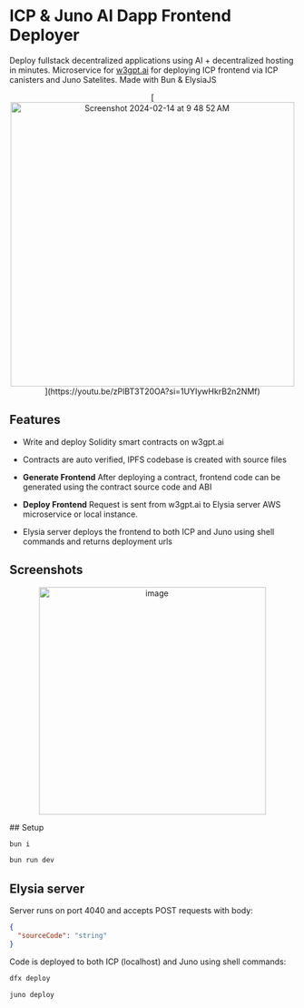 # ICP & Juno AI Dapp Frontend Deployer

Deploy fullstack decentralized applications using AI + decentralized hosting in minutes.
Microservice for [w3gpt.ai](https://w3gpt.ai) for deploying ICP frontend via ICP canisters and Juno Satelites. Made with Bun & ElysiaJS

<p align="center">
[<img width="500" alt="Screenshot 2024-02-14 at 9 48 52 AM" src="https://github.com/Markeljan/icp-juno/assets/12901349/41845419-82f2-4324-93b3-f274fa37dc16">](https://youtu.be/zPlBT3T20OA?si=1UYIywHkrB2n2NMf)
</p>


## Features

- Write and deploy Solidity smart contracts on w3gpt.ai

- Contracts are auto verified, IPFS codebase is created with source files

- **Generate Frontend** After deploying a contract, frontend code can be generated using the contract source code and ABI

- **Deploy Frontend** Request is sent from w3gpt.ai to Elysia server AWS microservice or local instance.

- Elysia server deploys the frontend to both ICP and Juno using shell commands and returns deployment urls


## Screenshots
<p align="center">
<img width="400" alt="image" src="https://github.com/Markeljan/icp-juno/assets/12901349/9bd3f37c-7517-4c29-b622-afe159f8e67c">
</p>
## Setup

```bash
bun i

bun run dev

```

## Elysia server

Server runs on port 4040 and accepts POST requests with body:

```json
{
  "sourceCode": "string"
}
```

Code is deployed to both ICP (localhost) and Juno using shell commands:

```bash
dfx deploy

juno deploy
```
